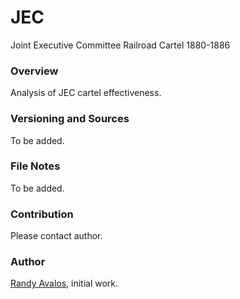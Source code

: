 # JEC
Joint Executive Committee Railroad Cartel 1880-1886

### Overview
Analysis of JEC cartel effectiveness.

### Versioning and Sources
To be added.

### File Notes
To be added.

### Contribution
Please contact author.

### Author
[Randy Avalos](randy.joseph.avalos@gmail.com), initial work.
